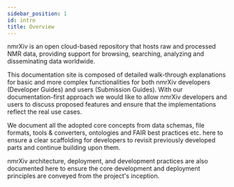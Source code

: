 ```yaml
---
sidebar_position: 1
id: intro
title: Overview
---
```


nmrXiv is an open cloud-based repository that hosts raw and processed NMR data, providing support for browsing, searching, analyzing and disseminating data worldwide. 

This documentation site is composed of detailed walk-through explanations for basic and more complex functionalities for both nmrXiv developers (Developer Guides) and users (Submission Guides). With our documentation-first approach we would like to allow nmrXiv developers and users to discuss proposed features and ensure that the implementations reflect the real use cases.

We document all the adopted core concepts from data schemas, file formats, tools & converters, ontologies and FAIR best practices etc. here to ensure a clear scaffolding for developers to revisit previously developed parts and continue building upon them.

nmrXiv architecture, deployment, and development practices are also documented here to ensure the core development and deployment principles are conveyed from the project's inception.



